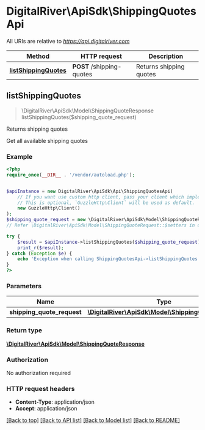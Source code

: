 # DigitalRiver\ApiSdk\ShippingQuotesApi

All URIs are relative to *https://api.digitalriver.com*

Method | HTTP request | Description
------------- | ------------- | -------------
[**listShippingQuotes**](ShippingQuotesApi.md#listShippingQuotes) | **POST** /shipping-quotes | Returns shipping quotes



## listShippingQuotes

> \DigitalRiver\ApiSdk\Model\ShippingQuoteResponse listShippingQuotes($shipping_quote_request)

Returns shipping quotes

Get all available shipping quotes

### Example

```php
<?php
require_once(__DIR__ . '/vendor/autoload.php');


$apiInstance = new DigitalRiver\ApiSdk\Api\ShippingQuotesApi(
    // If you want use custom http client, pass your client which implements `GuzzleHttp\ClientInterface`.
    // This is optional, `GuzzleHttp\Client` will be used as default.
    new GuzzleHttp\Client()
);
$shipping_quote_request = new \DigitalRiver\ApiSdk\Model\ShippingQuoteRequest(); // \DigitalRiver\ApiSdk\Model\ShippingQuoteRequest | 
// Refer \DigitalRiver\ApiSdk\Model\ShippingQuoteRequest::$setters in digital-river-php/lib/Model/ShippingQuoteRequest.php to set the properties.

try {
    $result = $apiInstance->listShippingQuotes($shipping_quote_request);
    print_r($result);
} catch (Exception $e) {
    echo 'Exception when calling ShippingQuotesApi->listShippingQuotes: ', $e->getMessage(), PHP_EOL;
}
?>
```

### Parameters


Name | Type | Description  | Notes
------------- | ------------- | ------------- | -------------
 **shipping_quote_request** | [**\DigitalRiver\ApiSdk\Model\ShippingQuoteRequest**](../Model/ShippingQuoteRequest.md)|  | [optional]

### Return type

[**\DigitalRiver\ApiSdk\Model\ShippingQuoteResponse**](../Model/ShippingQuoteResponse.md)

### Authorization

No authorization required

### HTTP request headers

- **Content-Type**: application/json
- **Accept**: application/json

[[Back to top]](#) [[Back to API list]](../../README.md#documentation-for-api-endpoints)
[[Back to Model list]](../../README.md#documentation-for-models)
[[Back to README]](../../README.md)

